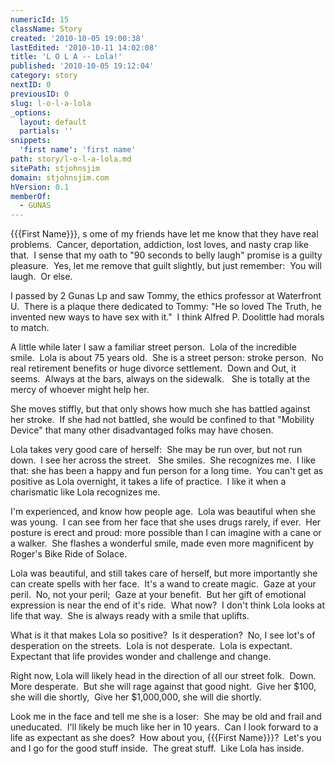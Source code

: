 ```yaml
---
numericId: 15
className: Story
created: '2010-10-05 19:00:38'
lastEdited: '2010-10-11 14:02:08'
title: 'L O L A -- Lola!'
published: '2010-10-05 19:12:04'
category: story
nextID: 0
previousID: 0
slug: l-o-l-a-lola
_options:
  layout: default
  partials: ''
snippets:
  'first name': 'first name'
path: story/l-o-l-a-lola.md
sitePath: stjohnsjim
domain: stjohnsjim.com
hVersion: 0.1
memberOf:
  - GUNAS
---
```


{{{First Name}}}, s ome of my friends have let me know that they have real problems.&nbsp; Cancer, deportation, addiction, lost loves, and nasty crap like that.&nbsp; I sense that my oath to &quot;90 seconds to belly laugh&quot; promise is a guilty pleasure.&nbsp; Yes, let me remove that guilt slightly, but just remember:&nbsp; You will laugh.&nbsp; Or else.

I passed by 2 Gunas Lp and saw Tommy, the ethics professor at Waterfront U.&nbsp; There is a plaque there dedicated to Tommy: &quot;He so loved The Truth, he invented new ways to have sex with it.&quot;&nbsp; I think Alfred P. Doolittle had morals to match.

A little while later I saw a familiar street person.&nbsp; Lola of the incredible smile.&nbsp; Lola is about 75 years old.&nbsp; She is a street person: stroke person.&nbsp; No real retirement benefits or huge divorce settlement.&nbsp; Down and Out, it seems.&nbsp; Always at the bars, always on the sidewalk. &nbsp; She is totally at the mercy of whoever might help her.

She moves stiffly, but that only shows how much she has battled against her stroke.&nbsp; If she had not battled, she would be confined to that &quot;Mobility Device&quot; that many other disadvantaged folks may have chosen.

Lola takes very good care of herself: &nbsp;She may be run over, but not run down.&nbsp; I see her across the street. &nbsp; She smiles.&nbsp; She recognizes me.&nbsp; I like that: she has been a happy and fun person for a long time.&nbsp; You can't get as positive as Lola overnight, it takes a life of practice.&nbsp; I like it when a charismatic like Lola recognizes me.

I'm experienced, and know how people age.&nbsp; Lola was beautiful when she was young.&nbsp; I can see from her face that she uses drugs rarely, if ever.&nbsp; Her posture is erect and proud: more possible than I can imagine with a cane or a walker.&nbsp; She flashes a wonderful smile, made even more magnificent by Roger's Bike Ride of Solace.

Lola was beautiful, and still takes care of herself, but more importantly she can create spells with her face.&nbsp; It's a wand to create magic.&nbsp; Gaze at your peril.&nbsp; No, not your peril; &nbsp;Gaze at your benefit.&nbsp; But her gift of emotional expression is near the end of it's ride.&nbsp; What now?&nbsp; I don't think Lola looks at life that way.&nbsp; She is always ready with a smile that uplifts.

What is it that makes Lola so positive?&nbsp; Is it desperation?&nbsp; No, I see lot's of desperation on the streets.&nbsp; Lola is not desperate.&nbsp; Lola is expectant.&nbsp; Expectant that life provides wonder and challenge and change.

Right now, Lola will likely head in the direction of all our street folk.&nbsp; Down.&nbsp; More desperate.&nbsp; But she will rage against that good night.&nbsp; Give her $100, she will die shortly,&nbsp; Give her $1,000,000, she will die shortly. &nbsp;

Look me in the face and tell me she is a loser:&nbsp; She may be old and frail and uneducated.&nbsp; I'll likely be much like her in 10 years.&nbsp; Can I look forward to a life as expectant as she does?&nbsp; How about you, {{{First Name}}}?&nbsp; Let's you and I go for the good stuff inside.&nbsp; The great stuff.&nbsp; Like Lola has inside.
